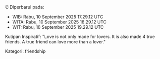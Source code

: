 ⏰ Diperbarui pada:
- WIB: Rabu, 10 September 2025 17.29.12 UTC
- WITA: Rabu, 10 September 2025 18.29.12 UTC
- WIT: Rabu, 10 September 2025 19.29.12 UTC

Kutipan Inspiratif:
"Love is not only made for lovers. It is also made 4 true friends. A true friend can love more than a lover."


Kategori: friendship

